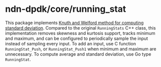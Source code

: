 # ndn-dpdk/core/running_stat

This package implements [Knuth and Welford method for computing standard deviation](https://www.johndcook.com/blog/skewness_kurtosis/).
Compared to the original `RunningStats` C++ class, this implementation removes skewness and kurtosis support, tracks minimum and maximum, and can be configured to periodically sample the input instead of sampling every input.
To add an input, use C function `RunningStat_Push`, or `RunningStat_Push1` when minimum and maximum are unnecessary.
To compute average and standard deviation, use Go type `RunningStat`.
